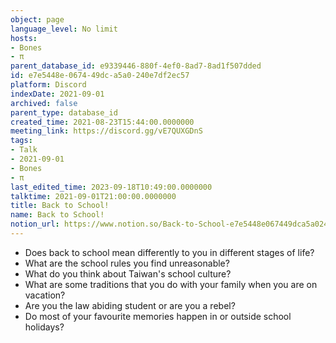 ```yaml
---
object: page
language_level: No limit
hosts:
- Bones
- π
parent_database_id: e9339446-880f-4ef0-8ad7-8ad1f507dded
id: e7e5448e-0674-49dc-a5a0-240e7df2ec57
platform: Discord
indexDate: 2021-09-01
archived: false
parent_type: database_id
created_time: 2021-08-23T15:44:00.0000000
meeting_link: https://discord.gg/vE7QUXGDnS
tags:
- Talk
- 2021-09-01
- Bones
- π
last_edited_time: 2023-09-18T10:49:00.0000000
talktime: 2021-09-01T21:00:00.0000000
title: Back to School!
name: Back to School!
notion_url: https://www.notion.so/Back-to-School-e7e5448e067449dca5a0240e7df2ec57
---
```


   - Does back to school mean differently to you in different stages of life?
   - What are the school rules you find unreasonable?
   - What do you think about Taiwan's school culture?
   - What are some traditions that you do with your family when you are on vacation?
   - Are you the law abiding student or are you a rebel?
   - Do most of your favourite memories happen in or outside school holidays?








